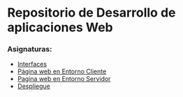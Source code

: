 # Repositorio de Desarrollo de aplicaciones Web
### Asignaturas:

- [Interfaces](https://github.com/Sergio-Lp-G/DAW/Interfaces) 
- [Página web en Entorno Cliente](https://github.com/Sergio-Lp-G/DAW/Cliente)
- [Pagina web en Entorno Servidor](https://github.com/Sergio-Lp-G/DAW/Servidor)
- [Despliegue](https://github.com/Sergio-Lp-G/DAW/Despliege)
